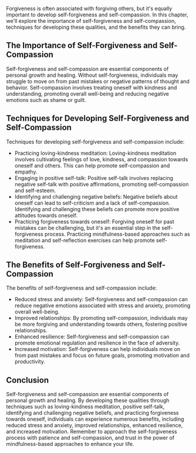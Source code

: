 
Forgiveness is often associated with forgiving others, but it's equally important to develop self-forgiveness and self-compassion. In this chapter, we'll explore the importance of self-forgiveness and self-compassion, techniques for developing these qualities, and the benefits they can bring.

The Importance of Self-Forgiveness and Self-Compassion
------------------------------------------------------

Self-forgiveness and self-compassion are essential components of personal growth and healing. Without self-forgiveness, individuals may struggle to move on from past mistakes or negative patterns of thought and behavior. Self-compassion involves treating oneself with kindness and understanding, promoting overall well-being and reducing negative emotions such as shame or guilt.

Techniques for Developing Self-Forgiveness and Self-Compassion
--------------------------------------------------------------

Techniques for developing self-forgiveness and self-compassion include:

* Practicing loving-kindness meditation: Loving-kindness meditation involves cultivating feelings of love, kindness, and compassion towards oneself and others. This can help promote self-compassion and empathy.
* Engaging in positive self-talk: Positive self-talk involves replacing negative self-talk with positive affirmations, promoting self-compassion and self-esteem.
* Identifying and challenging negative beliefs: Negative beliefs about oneself can lead to self-criticism and a lack of self-compassion. Identifying and challenging these beliefs can promote more positive attitudes towards oneself.
* Practicing forgiveness towards oneself: Forgiving oneself for past mistakes can be challenging, but it's an essential step in the self-forgiveness process. Practicing mindfulness-based approaches such as meditation and self-reflection exercises can help promote self-forgiveness.

The Benefits of Self-Forgiveness and Self-Compassion
----------------------------------------------------

The benefits of self-forgiveness and self-compassion include:

* Reduced stress and anxiety: Self-forgiveness and self-compassion can reduce negative emotions associated with stress and anxiety, promoting overall well-being.
* Improved relationships: By promoting self-compassion, individuals may be more forgiving and understanding towards others, fostering positive relationships.
* Enhanced resilience: Self-forgiveness and self-compassion can promote emotional regulation and resilience in the face of adversity.
* Increased motivation: Self-forgiveness can help individuals move on from past mistakes and focus on future goals, promoting motivation and productivity.

Conclusion
----------

Self-forgiveness and self-compassion are essential components of personal growth and healing. By developing these qualities through techniques such as loving-kindness meditation, positive self-talk, identifying and challenging negative beliefs, and practicing forgiveness towards oneself, individuals can experience numerous benefits, including reduced stress and anxiety, improved relationships, enhanced resilience, and increased motivation. Remember to approach the self-forgiveness process with patience and self-compassion, and trust in the power of mindfulness-based approaches to enhance your life.
